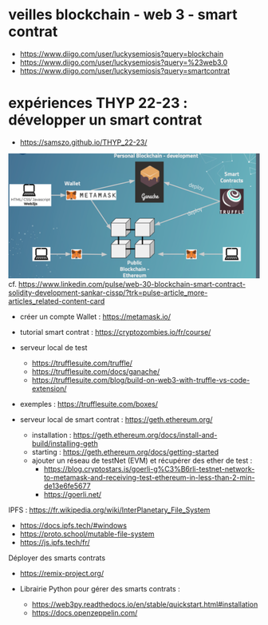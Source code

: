 # veilles blockchain - web 3 - smart contrat 
   - https://www.diigo.com/user/luckysemiosis?query=blockchain
   - https://www.diigo.com/user/luckysemiosis?query=%23web3.0
   - https://www.diigo.com/user/luckysemiosis?query=smartcontrat

# expériences THYP 22-23 : développer un smart contrat
   - https://samszo.github.io/THYP_22-23/

![ArchitectureSmartContrat](/img/1650567548325.png "Architecture smart contrat")
cf. https://www.linkedin.com/pulse/web-30-blockchain-smart-contract-solidity-development-sankar-cissp/?trk=pulse-article_more-articles_related-content-card


- créer un compte Wallet : https://metamask.io/

- tutorial smart contrat : https://cryptozombies.io/fr/course/

- serveur local de test
  - https://trufflesuite.com/truffle/ 
  - https://trufflesuite.com/docs/ganache/
  - https://trufflesuite.com/blog/build-on-web3-with-truffle-vs-code-extension/
- exemples : https://trufflesuite.com/boxes/

- serveur local de smart contrat : https://geth.ethereum.org/ 
   - installation : https://geth.ethereum.org/docs/install-and-build/installing-geth
   - starting : https://geth.ethereum.org/docs/getting-started
   - ajouter un réseau de testNet (EVM) et récupérer des ether de test : 
     - https://blog.cryptostars.is/goerli-g%C3%B6rli-testnet-network-to-metamask-and-receiving-test-ethereum-in-less-than-2-min-de13e6fe5677
     - https://goerli.net/

IPFS : https://fr.wikipedia.org/wiki/InterPlanetary_File_System
  - https://docs.ipfs.tech/#windows
  - https://proto.school/mutable-file-system
  - https://js.ipfs.tech/fr/

Déployer des smarts contrats
  - https://remix-project.org/

- Librairie Python pour gérer des smarts contrats : 
  - https://web3py.readthedocs.io/en/stable/quickstart.html#installation
  - https://docs.openzeppelin.com/
